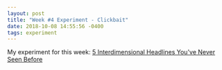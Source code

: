 ```yaml
---
layout: post
title: "Week #4 Experiment - Clickbait"
date: 2018-10-08 14:55:56 -0400
tags: experiment
---
```

My experiment for this week: [5 Interdimensional Headlines You've Never Seen Before]({{site.baseurl}}/experiments/grammar/index.html)

